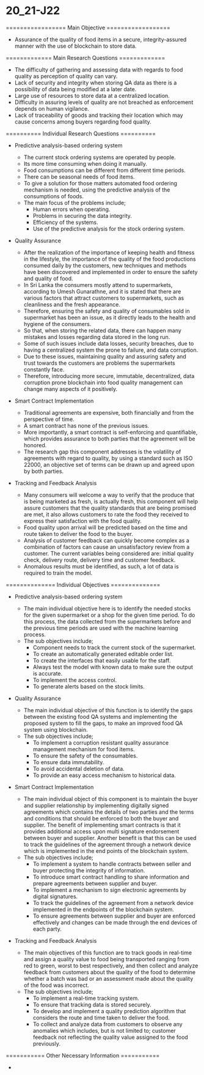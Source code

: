 # 20_21-J22
================= Main Objective ==================

- Assurance of the quality of food items in a secure, integrity-assured manner with the use of blockchain to store data.

============= Main Research Questions =============

- The difficulty of gathering and assessing data with regards to food quality as perception of quality can vary.
- Lack of security and integrity when storing QA data as there is a possibility of data being modified at a later date.
- Large use of resources to store data at a centralized location.
- Difficulty in assuring levels of quality are not breached as enforcement depends on human vigilance.
- Lack of traceability of goods and tracking their location which may cause concerns among buyers regarding food quality.


========== Individual Research Questions ==========

- Predictive analysis-based ordering system
	- The current stock ordering systems are operated by people.
	- Its more time consuming when doing it manually.
	- Food consumptions can be different from different time periods.
	- There can be seasonal needs of food items.  
	- To give a solution for those matters automated food ordering mechanism is needed, using the predictive analysis of the consumptions of foods.
	- The main focus of the problems include;
		- Human errors when operating.
		- Problems in securing the data integrity.
		- Efficiency of the systems.
		- Use of the predictive analysis for the stock ordering system.   

	
- Quality Assurance
	- After the realization of the importance of keeping health and fitness in the lifestyle, the importance of the quality of the food productions consumed daily by the customers, new 		  techniques and methods have been discovered and implemented in order to ensure the safety and quality of food.
	- In Sri Lanka the consumers mostly attend to supermarkets, according to Umesh Gunarathne, and it is stated that there are various factors that attract customers to supermarkets, 		  such as cleanliness and the fresh appearance.
	- Therefore, ensuring the safety and quality of consumables sold in supermarket has been an issue, as it directly leads to the health and hygiene of the consumers. 
	- So that, when storing the related data, there can happen many mistakes and losses regarding data stored in the long run. 
	- Some of such issues include data losses, security breaches, due to having a centralized system the prone to failure, and data corruption. 
	- Due to these issues, maintaining quality and assuring safety and trust towards the customers are problems the supermarkets constantly face. 
	- Therefore, introducing more secure, immutable, decentralized, data corruption prone blockchain into food quality management can change many aspects of it positively.

	
- Smart Contract Implementation
	- Traditional agreements are expensive, both financially and from the perspective of time.
	- A smart contract has none of the previous issues.
	- More importantly, a smart contract is self-enforcing and quantifiable, which provides assurance to both parties that the agreement will be honored.
	- The research gap this component addresses is the volatility of agreements with regard to quality, by using a standard such as ISO 22000, an objective set of terms can be drawn up 		  and agreed upon by both parties.

	
- Tracking and Feedback Analysis
	- Many consumers will welcome a way to verify that the produce that is being marketed as fresh, is actually fresh, this component will help assure customers that the quality  	  		  standards that are being promised are met, it also allows customers to rate the food they received to express their satisfaction with the food quality.
	- Food quality upon arrival will be predicted based on the time and route taken to deliver the food to the buyer.
	- Analysis of customer feedback can quickly become complex as a combination of factors can cause an unsatisfactory review from a customer. The current variables being considered 		  are: initial quality check, delivery route, delivery time and customer feedback.
	- Anomalous results must be identified, as such, a lot of data is required to train the model.


============== Individual Objectives ==============

- Predictive analysis-based ordering system
	- The main individual objective here is to identify the needed stocks for the given supermarket or a shop for the given time period. To do this process, the data collected from the 		  supermarkets before and the previous time periods are used with the machine learning process.
	- The sub objectives include;
		- Component needs to track the current stock of the supermarket.
		- To create an automatically generated editable order list.
		- To create the interfaces that easily usable for the staff.
		- Always test the model with known data to make sure the output is accurate.
		- To implement the access control.
		- To generate alerts based on the stock limits.
	
- Quality Assurance
	- The main individual objective of this function is to identify the gaps between the existing food QA systems and implementing the proposed system to fill the gaps, to make an 		  improved food QA system using blockchain.
	- The sub objectives include;
		- To implement a corruption resistant quality assurance management mechanism for food items.
		- To ensure the safety of the consumables.
		- To ensure data immutability.
		- To avoid accidental deletion of data.
		- To provide an easy access mechanism to historical data.
	
- Smart Contract Implementation
	- The main individual object of this component is to maintain the buyer and supplier relationship by implementing digitally signed agreements which contains the details of two 	  	  parties and the terms and conditions that should be enforced to both the buyer and supplier. The benefit of implementing smart contracts is that it provides additional access upon 	  multi signature endorsement between buyer and supplier. Another benefit is that this can be used to track the guidelines of the agreement through a network device which is 	  		  implemented in the end points of the blockchain system.
	- The sub objectives include;
		- To implement a system to handle contracts between seller and buyer protecting the integrity of information.
		- To introduce smart contract handling to share information and prepare agreements between supplier and buyer.
		- To implement a mechanism to sign electronic agreements by digital signatures.
		- To track the guidelines of the agreement from a network device implemented in the endpoints of the blockchain system.
		- To ensure agreements between supplier and buyer are enforced effectively and changes can be made through the end devices of each party.
		
- Tracking and Feedback Analysis
	- The main objectives of this function are to track goods in real-time and assign a quality value to food being transported ranging from red to green, worst to best respectively, 		  and then collect and analyze feedback from customers about the quality of the food to determine whether a batch was bad or an assessment made about the quality of the food was 		  incorrect.
	- The sub objectives include;
		- To implement a real-time tracking system.
		- To ensure that tracking data is stored securely.
		- To develop and implement a quality prediction algorithm that considers the route and time taken to deliver the food.
		- To collect and analyze data from customers to observe any anomalies which includes, but is not limited to; customer feedback not reflecting the quality value assigned to 		  	  the food previously.

=========== Other Necessary Information ===========

- 
